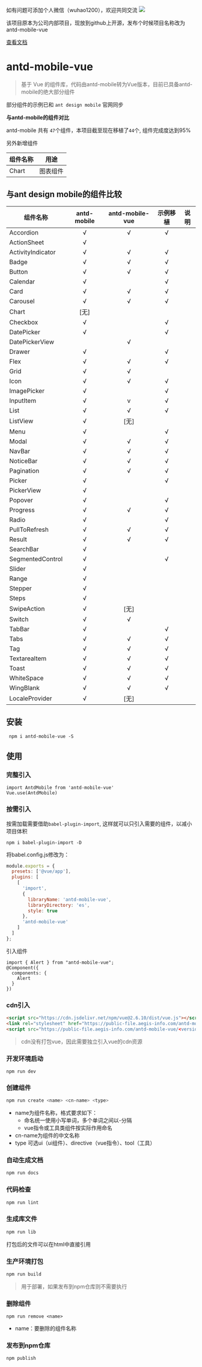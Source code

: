 如有问题可添加个人微信（wuhao1200），欢迎共同交流
![](http://chuantu.xyz/t6/740/1595927552x-633054266.jpg)

该项目原本为公司内部项目，现放到github上开源，发布个时候项目名称改为antd-mobile-vue

[查看文档](https://antdmobilevue.aegis-info.com)


# antd-mobile-vue

> 基于 Vue 的组件库，代码由antd-mobile转为Vue版本，目前已具备antd-mobile的绝大部分组件

部分组件的示例已和 <code>ant design mobile</code> 官网同步

**与antd-mobile的组件对比**

antd-mobile 共有 <code>47</code>个组件，本项目截至现在移植了<code>44</code>个, 组件完成度达到95%

另外新增组件

组件名称|用途
---|---
Chart| 图表组件

## 与ant design mobile的组件比较

组件名称 | antd-mobile | antd-mobile-vue | 示例移植 |说明 
--- | :---: | :---: | :---: | ---
Accordion | √ | √ | √
ActionSheet | √ | 
ActivityIndicator | √ | √ | √ 
Badge | √ | √ | √
Button | √ | √ | √
Calendar | √ |  | √
Card | √ | √ | √
Carousel | √ | √ | √
Chart | [无] | 
Checkbox | √ |  | √
DatePicker | √ |  | √
DatePickerView |  | √
Drawer | √ |  | √
Flex | √ | √ | √
Grid | √ | √
Icon | √ | √ | √
ImagePicker | √ |  | √
InputItem | √ | v | √
List | √ | √ | √
ListView | √ | [无] 
Menu | √ |  | √
Modal | √ | √ | √ 
NavBar | √ | √ | √
NoticeBar | √ | √ | √
Pagination | √ | √ | √
Picker | √ |  | √
PickerView | √ | 
Popover | √ |  | √
Progress | √ | √ | √
Radio | √ |  | √
PullToRefresh | √ | √ | √   
Result | √ | √ | √ 
SearchBar | √ | 
SegmentedControl | √ |  | √
Slider | √ | 
Range | √ | 
Stepper | √ |  
Steps | √ | 
SwipeAction | √ |  [无] 
Switch | √ | √ 
TabBar | √ |  | √
Tabs | √ | √ | √
Tag | √ | √ | √ 
TextareaItem | √ | √ | √ 
Toast | √ | √ | √ 
WhiteSpace | √ | √ | √
WingBlank | √ | √ | √
LocaleProvider | √ |  [无] 

## 安装

``` 
 npm i antd-mobile-vue -S
```
## 使用

### 完整引入

``` 
import AntdMobile from 'antd-mobile-vue'
Vue.use(AntdMobile)
```


### 按需引入 

按需加载需要借助<code>babel-plugin-import</code>, 这样就可以只引入需要的组件，以减小项目体积

```shell
npm i babel-plugin-import -D
```

将babel.config.js修改为：

```javascript
module.exports = {
  presets: ['@vue/app'],
  plugins: [
    [
      'import',
      {
        libraryName: 'antd-mobile-vue',
        libraryDirectory: 'es',
        style: true
      },
      'antd-mobile-vue'
    ]
  ]
};
```

引入组件

```
import { Alert } from "antd-mobile-vue";
@Component({
  components: {
    Alert
  }
})
```

### cdn引入 ###

```html
<script src="https://cdn.jsdelivr.net/npm/vue@2.6.10/dist/vue.js"></script>
<link rel="stylesheet" href="https://public-file.aegis-info.com/antd-mobile-vue/0.3.0/antdm.css.gz">
<script src="https://public-file.aegis-info.com/antd-mobile-vue/<version>/antdm.umd.min.js.gz"></script>
```

> cdn没有打包vue，因此需要独立引入vue的cdn资源

### 开发环境启动
```
npm run dev 
```

### 创建组件
```bash
npm run create <name> <cn-name> <type> 
```

* name为组件名称，格式要求如下：
  * 命名统一使用小写单词，多个单词之间以-分隔
  * vue指令或工具类组件按实际作用命名
* cn-name为组件的中文名称
* type 可选ui（ui组件）、directive（vue指令）、tool（工具）

### 自动生成文档

 ```bash
npm run docs
```

### 代码检查
```bash
npm run lint
``` 

### 生成库文件
```bash
npm run lib
``` 
打包后的文件可以在html中直接引用

### 生产环境打包 

```bash
npm run build
```

> 用于部署，如果发布到npm仓库则不需要执行


### 删除组件
```
npm run remove <name>
```

* name：要删除的组件名称


### 发布到npm仓库

```bash
npm publish
```

